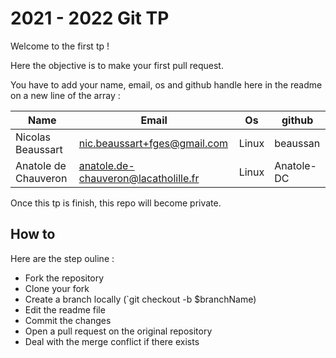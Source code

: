 # 2021 - 2022 Git TP

Welcome to the first tp !

Here the objective is to make your first pull request.

You have to add your name, email, os and github handle here in the readme on a new line of the array :

| Name                 | Email                                | Os    | github     |
| -------------------- | ------------------------------------ | ----- | ---------- |
| Nicolas Beaussart    | nic.beaussart+fges@gmail.com         | Linux | beaussan   |
| Anatole de Chauveron | anatole.de-chauveron@lacatholille.fr | Linux | Anatole-DC |

Once this tp is finish, this repo will become private.

## How to

Here are the step ouline :

- Fork the repository
- Clone your fork
- Create a branch locally (`git checkout -b $branchName)
- Edit the readme file
- Commit the changes
- Open a pull request on the original repository
- Deal with the merge conflict if there exists
